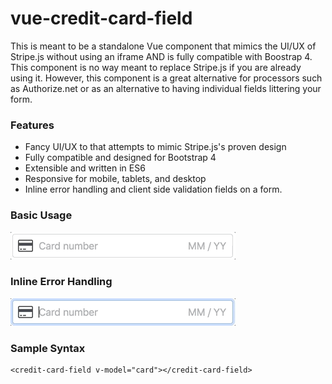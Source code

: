 # vue-credit-card-field

This is meant to be a standalone Vue component that mimics the UI/UX of Stripe.js without using an iframe AND is fully compatible with Boostrap 4. This component is no way meant to replace Stripe.js if you are already using it. However, this component is a great alternative for processors such as Authorize.net or as an alternative to having individual fields littering your form.

### Features

- Fancy UI/UX to that attempts to mimic Stripe.js's proven design
- Fully compatible and designed for Bootstrap 4
- Extensible and written in ES6
- Responsive for mobile, tablets, and desktop
- Inline error handling and client side validation fields on a form.

### Basic Usage

![Basic Usage Example](screenshots/basic-usage.gif)

### Inline Error Handling

![Error Handling Example](screenshots/error-handling.gif)

### Sample Syntax

    <credit-card-field v-model="card"></credit-card-field>
